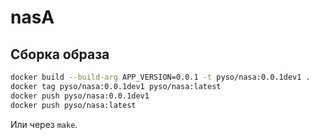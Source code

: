 # nasA

## Сборка образа

```bash
docker build --build-arg APP_VERSION=0.0.1 -t pyso/nasa:0.0.1dev1 .
docker tag pyso/nasa:0.0.1dev1 pyso/nasa:latest
docker push pyso/nasa:0.0.1dev1
docker push pyso/nasa:latest
```
Или через `make`.
